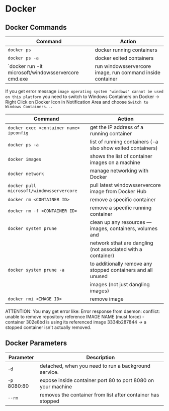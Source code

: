 # Docker

## Docker Commands

| Command                                                     |               Action                                          |
|-------------------------------------------------------------|---------------------------------------------------------------|
|`docker ps`                                                  | docker running containers                                     |
|`docker ps -a`                                               | docker exited containers                                      |
|`docker run -it microsoft/windowsservercore cmd.exe          | run windowsservercore image, run command inside container     |

If you get error message `image operating system "windows" cannot be used on this platform` you need to switch to
Windows Containers on Docker -> Right Click on Docker Icon in Notification Area and choose `Switch to Windows Containers...`

| Command                                                     |               Action                                          |
|-------------------------------------------------------------|---------------------------------------------------------------|
|`docker exec <container name> ipconfig`                      | get the IP address of a running container                     |
|`docker ps -a`                                               | list of running containers (-a slso show exited containers)   |
|`docker images`                                              | shows the list of container images on a machine               |
|`docker network`                                             | manage networking with Docker                                 |
|`docker pull microsoft/windowsservercore`                    | pull latest windowsservercore image from Docker Hub           |
|`docker rm <CONTAINER ID>`                                   | remove a specific container                                   |
|`docker rm -f <CONTAINER ID>`                                | remove a specific running container                           |
|`docker system prune`                                        | clean up any resources — images, containers, volumes and      |
|                                                             | network sthat are dangling (not associated with a container)  |
|`docker system prune -a`                                     | to additionally remove any stopped containers and all unused  |
|                                                             | images (not just dangling images)                             |
|`docker rmi <IMAGE ID>`                                      | remove image                                                  |

 ATTENTION: You may get error like: Error response from daemon: conflict: unable to remove repository reference IMAGE NAME
 (must force) - container 302e8bd is using its referenced image 3334b287844 -> a stopped container isn't actually removed.

## Docker Parameters

| Parameter                                                   |               Description                                     |
|-------------------------------------------------------------|---------------------------------------------------------------|
|`-d`                                                         | detached, when you need to run a background service.          |
|`-p` 8080:80                                                 | expose inside container port 80 to port 8080 on your machine  |
|`--rm`                                                       | removes the container from list after container has stopped   |